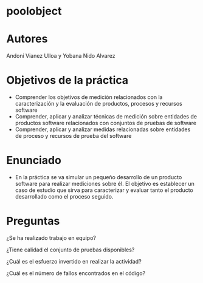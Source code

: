 poolobject
==========

Autores
==========
Andoni Vianez Ulloa y 
Yobana Nido Alvarez


Objetivos de la práctica
==========
- Comprender los objetivos de medición relacionados con la caracterización y la evaluación de productos, procesos y recursos software
- Comprender, aplicar y analizar técnicas de medición sobre entidades de productos software relacionados con conjuntos de pruebas de software
- Comprender, aplicar y analizar medidas relacionadas sobre entidades de proceso y recursos de prueba del software

Enunciado
==========
- En la práctica se va simular un pequeño desarrollo de un producto software para realizar mediciones sobre él. El objetivo es establecer un caso de estudio que sirva para caracterizar y evaluar tanto el producto desarrollado como el proceso seguido.

Preguntas
==========
¿Se ha realizado trabajo en equipo?


¿Tiene calidad el conjunto de pruebas disponibles?


¿Cuál es el esfuerzo invertido en realizar la actividad?


¿Cuál es el número de fallos encontrados en el código?

